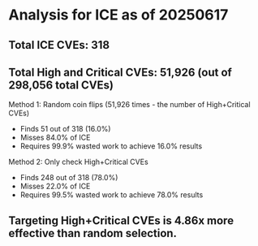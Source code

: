 # Analysis for ICE as of 20250617

## Total ICE CVEs: 318
## Total High and Critical CVEs: 51,926 (out of 298,056 total CVEs)

Method 1: Random coin flips (51,926 times - the number of High+Critical CVEs)
  - Finds 51 out of 318 (16.0%)
  - Misses 84.0% of ICE
  - Requires 99.9% wasted work to achieve 16.0% results

Method 2: Only check High+Critical CVEs
  - Finds 248 out of 318 (78.0%)
  - Misses 22.0% of ICE
  - Requires 99.5% wasted work to achieve 78.0% results

## Targeting High+Critical CVEs is 4.86x more effective than random selection.
